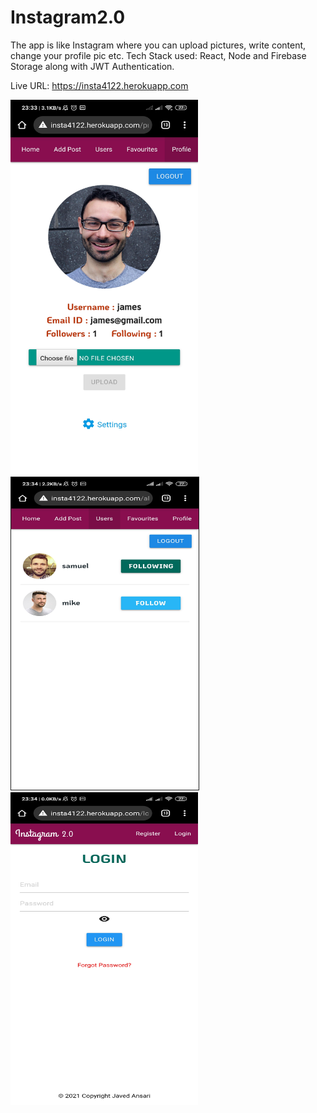 # Instagram2.0
The app is like Instagram where you can upload pictures, write content, change your profile pic etc. Tech Stack used: React, Node and Firebase Storage along with JWT Authentication.

Live URL: https://insta4122.herokuapp.com

<!-- ![ScreenShot](https://raw.github.com/javed2214/Instagram-App/master/screenshots/ss-1.jpg) -->

<kbd><img src="https://raw.githubusercontent.com/javed2214/Instagram-App/master/screenshots/ss-1.jpg" width="300" height="600"></kbd><kbd><img src="https://raw.githubusercontent.com/javed2214/Instagram-App/master/screenshots/ss-4.jpg" width="300" height="500" border="1"></kbd><kbd><img src="https://raw.githubusercontent.com/javed2214/Instagram-App/master/screenshots/ss-2.jpg" width="300" height="500"></kbd>
